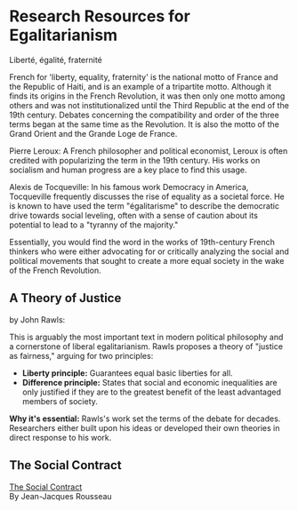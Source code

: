 # Research Resources for Egalitarianism

Liberté, égalité, fraternité 

French for 'liberty, equality, fraternity' is the national motto of France and the Republic of Haiti, and is an example of a tripartite motto. 
Although it finds its origins in the French Revolution, it was then only one motto among others and was not institutionalized until the Third Republic at the end of the 19th century. Debates concerning the compatibility and order of the three terms began at the same time as the Revolution. It is also the motto of the Grand Orient and the Grande Loge de France.

Pierre Leroux: A French philosopher and political economist, Leroux is often credited with popularizing the term in the 19th century. His works on socialism and human progress are a key place to find this usage.

​Alexis de Tocqueville: In his famous work Democracy in America, Tocqueville frequently discusses the rise of equality as a societal force. He is known to have used the term "égalitarisme" to describe the democratic drive towards social leveling, often with a sense of caution about its potential to lead to a "tyranny of the majority."

​Essentially, you would find the word in the works of 19th-century French thinkers who were either advocating for or critically analyzing the social and political movements that sought to create a more equal society in the wake of the French Revolution.

## A Theory of Justice 
by John Rawls: 

This is arguably the most important text in modern political philosophy and a cornerstone of liberal egalitarianism. Rawls proposes a theory of "justice as fairness," arguing for two principles:

- **Liberty principle:** Guarantees equal basic liberties for all.
- **Difference principle:** States that social and economic inequalities are only justified if they are to the greatest benefit of the least advantaged members of society.  

**Why it's essential:** Rawls's work set the terms of the debate for decades. Researchers either built upon his ideas or developed their own theories in direct response to his work.

## The Social Contract
[The Social Contract](https://www.google.com/search?q=The+Social+Contract&oq=The+Social+Contract&gs_lcrp=EgZjaHJvbWUyDAgAEEUYORjjAhiABDIHCAEQLhiABDIHCAIQABiABDIHCAMQABiABDIHCAQQABiABDIHCAUQLhiABDIHCAYQABiABDIHCAcQABiABDIHCAgQABiABDIHCAkQABiABDIHCAoQABiABDIHCAsQABiABDIHCAwQLhiABDIHCA0QABiABDIHCA4QABiABNIBCDEzOTRqMGo0qAIOsAIB8QVYomwphtifPg&client=ms-android-huawei-rev1&sourceid=chrome-mobile&ie=UTF-8#ebo=0)<br>
By Jean-Jacques Rousseau
